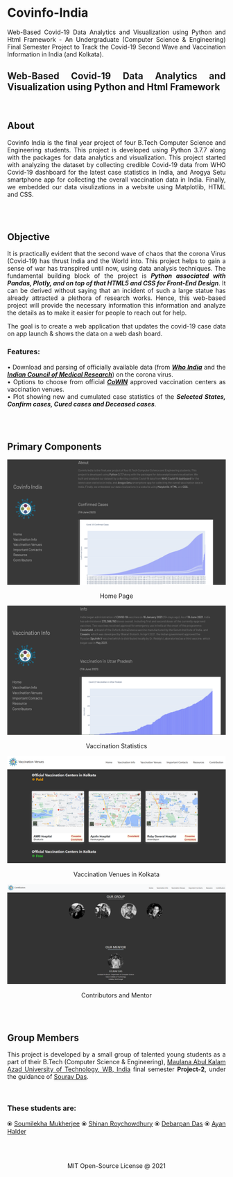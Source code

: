 # Covinfo-India

<div align="justify">
Web-Based Covid-19 Data Analytics and Visualization using Python and Html Framework - An Undergraduate (Computer Science &amp; Engineering) Final Semester Project to Track the Covid-19 Second Wave and Vaccination Information in India (and Kolkata).

## **Web-Based Covid-19 Data Analytics and Visualization using Python and Html Framework**
<br>

## About

<div align="justify">
Covinfo India is the final year project of four B.Tech Computer Science and Engineering students. 
This project is developed using Python 3.7.7 along with the packages for data analytics and visualization. 
This project started with analyzing the dataset by collecting credible Covid-19 data from WHO Covid-19 dashboard for the latest case statistics in India, 
and Arogya Setu smartphone app for collecting the overall vaccination data in India. Finally, we embedded our data visulizations in a website using Matplotlib, HTML and CSS.
  
<br><br>
  
## Objective
  
<div align="justify">

It is practically evident that the second wave of chaos that the corona Virus (Covid-19) has thrust India and the World into. This project helps to gain a sense of war has transpired until now, using data analysis techniques. The fundamental building block of the project is _**Python associated with Pandas, Plotly, and on top of that HTML5 and CSS for Front-End Design**_. It can be derived without saying that an incident of such a large statue has already attracted a plethora of research works. Hence, this web-based project will provide the necessary information this information and analyze the details as to make it easier for people to reach out for help.

The goal is to create a web application that updates the covid-19 case data on app launch & shows the data on a web dash board. <br>

### Features:	
•	Download and parsing of officially available data (from [_**Who India**_](https://covid19.who.int/region/searo/country/in) and the [_**Indian Council of Medical Research**_](https://www.icmr.gov.in/)) on the corona virus. <br>
•	Options to choose from official [_**CoWIN**_](https://www.cowin.gov.in/) approved vaccination centers as vaccination venues. <br>
•	Plot showing new and cumulated case statistics of the _**Selected States, Confirm cases, Cured cases and Deceased cases**_.
  
 <br><br>
  
 ## Primary Components
  
 ![Home](https://github.com/SouravD-Me/Covinfo-India/blob/master/Home.png)

  <p align="center"> Home Page </p>
  
 ![Vaccination_Information](https://github.com/SouravD-Me/Covinfo-India/blob/master/Vaccination_Info.png) 
  
  <p align="center"> Vaccination Statistics  </p>
  
  ![Vaccination_Venues](https://github.com/SouravD-Me/Covinfo-India/blob/master/Vaccination_Venues.png)
 
  <p align="center"> Vaccination Venues in Kolkata </p>
  
  ![Contributors](https://github.com/SouravD-Me/Covinfo-India/blob/master/Contributors.png)
  
  <p align="center"> Contributors and Mentor </p>
  
  <br><br>
  
  ## Group Members
  
  <div align="justify">

This project is developed by a small group of talented young students as a part of their B.Tech (Computer Science &amp; Engineering), [Maulana Abul Kalam Azad University of Technology, WB, India](https://makautwb.ac.in/) final semester **Project-2**, under the guidance of [Sourav Das](https://sites.google.com/view/souravd-me/home).
    
<br>
    
### These students are: 
⦿ [Soumilekha Mukherjee](https://github.com/Soumile21)
⦿ [Shinan Roychowdhury](https://github.com/shinan-roychowdhury)
⦿ [Debarpan Das](https://www.facebook.com/debarpan.das.9)
⦿ [Ayan Halder](https://github.com/Ayanh9674)
    
<br><br>
    
<p align="center"> MIT Open-Source License @ 2021 </p>
